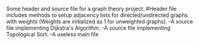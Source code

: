 Some header and source file for a graph theory project.
#Header file includes methods to setup adjacency lists for directed/undirected graphs with weights (Weights are initialized as 1 
 for unweighted graphs).
-A source file implementing Dijkstra's Algorithm.
-A source file implementing Topological Sort.
-A useless main file
